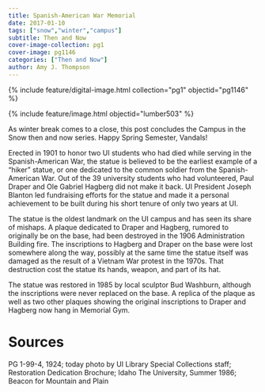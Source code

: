 ```yaml
---
title: Spanish-American War Memorial
date: 2017-01-10
tags: ["snow","winter","campus"]
subtitle: Then and Now
cover-image-collection: pg1
cover-image: pg1146
categories: ["Then and Now"]
author: Amy J. Thompson
---
```


{% include feature/digital-image.html collection="pg1" objectid="pg1146" %}

{% include feature/image.html objectid="lumber503" %}

As winter break comes to a close, this post concludes the Campus in the Snow then and now series. Happy Spring Semester, Vandals!

Erected in 1901 to honor two UI students who had died while serving in
the Spanish-American War, the statue is believed to be the earliest example of
a “hiker” statue, or one dedicated to the common soldier from the
Spanish-American War. Out of the 39 university students who had volunteered,
Paul Draper and Ole Gabriel Hagberg did not make it back. UI President Joseph
Blanton led fundraising efforts for the statue and made it a personal
achievement to be built during his short tenure of only two years at UI.

The statue is the oldest landmark on the UI campus and has seen its share
of mishaps. A plaque dedicated to Draper and Hagberg, rumored to originally be
on the base, had been destroyed in the 1906 Administration Building fire. The
inscriptions to Hagberg and Draper on the base were lost somewhere along the
way, possibly at the same time the statue itself was damaged as the result of a Vietnam
War protest in the 1970s. That destruction cost the statue its hands, weapon, and part of
its hat.

The statue was restored in 1985 by local sculptor Bud Washburn, although
the inscriptions were never replaced on the base. A replica of the
plaque as well as two other plaques showing the original inscriptions to Draper
and Hagberg now hang in Memorial Gym.

# Sources

PG 1-99-4, 1924; today photo by UI Library Special Collections staff; Restoration Dedication Brochure; Idaho The University, Summer 1986; Beacon for Mountain and Plain
